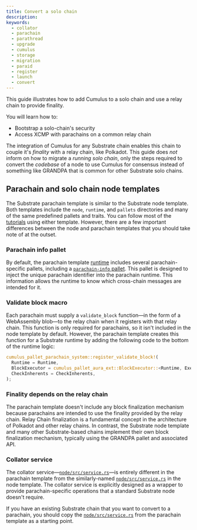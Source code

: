 ```yaml
---
title: Convert a solo chain
description:
keywords:
  - collator
  - parachain
  - parathread
  - upgrade
  - cumulus
  - storage
  - migration
  - paraid
  - register
  - launch
  - convert
---
```


This guide illustrates how to add Cumulus to a solo chain and use a relay chain to provide finality.

You will learn how to:

- Bootstrap a solo-chain's security
- Access XCMP with parachains on a common relay chain

The integration of Cumulus for any Substrate chain enables this chain to couple it's _finality_ with a
relay chain, like Polkadot.
This guide does _not_ inform on how to migrate a _running solo chain_, only the steps required to convert the _codebase_ of a node to use Cumulus for consensus instead of something like GRANDPA that is common for other Substrate solo chains.

## Parachain and solo chain node templates

The Substrate parachain template is similar to the Substrate node template.
Both templates include the `node`, `runtime`, and `pallets` directories and many of the same predefined pallets and traits.
You can follow most of the [tutorials](../../../tutorials/README.md) using either template.
However, there are a few important differences between the node and parachain templates that you should take note of at the outset.

### Parachain info pallet

By default, the parachain template [runtime](https://github.com/substrate-developer-hub/substrate-parachain-template/blob/main/runtime/Cargo.toml) includes several parachain-specific pallets, including a [`parachain-info` pallet](https://paritytech.github.io/cumulus/parachain_info/pallet/index.html).
This pallet is designed to inject the unique parachain identifier into the parachain runtime.
This information allows the runtime to know which cross-chain messages are intended for it.

### Validate block macro

Each parachain must supply a `validate_block` function—in the form of a WebAssembly blob—to the relay chain when it registers with that relay chain.
This function is only required for parachains, so it isn't included in the node template by default.
However, the parachain template creates this function for a Substrate runtime by adding the following code to the bottom of the runtime logic:

```rust
cumulus_pallet_parachain_system::register_validate_block!(
  Runtime = Runtime,
  BlockExecutor = cumulus_pallet_aura_ext::BlockExecutor::<Runtime, Executive>,
  CheckInherents = CheckInherents,
);
```

### Finality depends on the relay chain

The parachain template doesn't include any block finalization mechanism because parachains are intended to use the finality provided by the relay chain.
Relay Chain finalization is a fundamental concept in the architecture of Polkadot and other relay chains.
In contrast, the Substrate node template and many other Substrate-based chains implement their own block finalization mechanism, typically using the GRANDPA pallet and associated API.

### Collator service

The collator service—[`node/src/service.rs`](https://github.com/substrate-developer-hub/substrate-parachain-template/blob/main/node/src/service.rs)—is entirely different in the parachain template from the similarly-named [`node/src/service.rs`](https://github.com/substrate-developer-hub/substrate-node-template/blob/main/node/src/service.rs) in the node template.
The collator service is explicitly designed as a wrapper to provide parachain-specific operations that a standard Substrate node doesn't require.

If you have an existing Substrate chain that you want to convert to a parachain, you should copy the [`node/src/service.rs`](https://github.com/substrate-developer-hub/substrate-parachain-template/blob/main/node/src/service.rs) from the parachain template as a starting point.

